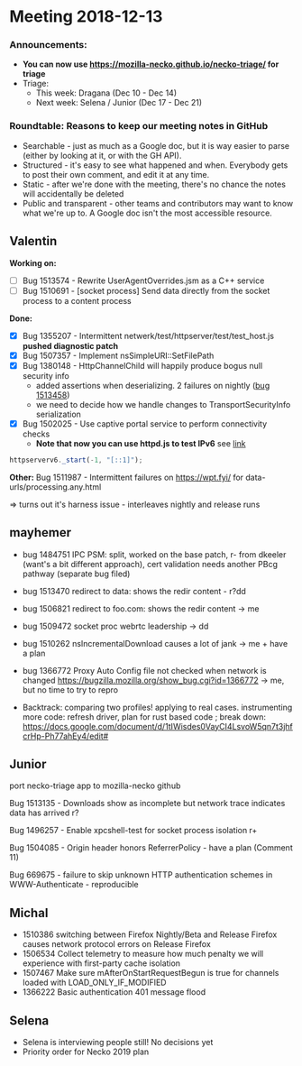 # Meeting 2018-12-13
### Announcements:
- **You can now use https://mozilla-necko.github.io/necko-triage/ for triage**
- Triage:
  - This week: Dragana (Dec 10 - Dec 14)
  - Next week: Selena / Junior (Dec 17 - Dec 21)

### Roundtable: Reasons to keep our meeting notes in GitHub
- Searchable - just as much as a Google doc, but it is way easier to parse (either by looking at it, or with the GH API).
- Structured - it's easy to see what happened and when. Everybody gets to post their own comment, and edit it at any time.
- Static - after we're done with the meeting, there's no chance the notes will accidentally be deleted
- Public and transparent - other teams and contributors may want to know what we're up to. A Google doc isn't the most accessible resource.
## Valentin

**Working on:**
- [ ] Bug 1513574 - Rewrite UserAgentOverrides.jsm as a C++ service
- [ ] Bug 1510691 - [socket process] Send data directly from the socket process to a content process

**Done:**
- [x] Bug 1355207 - Intermittent netwerk/test/httpserver/test/test_host.js **pushed diagnostic patch**
- [x] Bug 1507357 - Implement nsSimpleURI::SetFilePath
- [x] Bug 1380148 - HttpChannelChild will happily produce bogus null security info
  - added assertions when deserializing. 2 failures on nightly ([bug 1513458](https://bugzilla.mozilla.org/show_bug.cgi?id=1513458))
  - we need to decide how we handle changes to TransportSecurityInfo serialization
- [x] Bug 1502025 - Use captive portal service to perform connectivity checks
  - **Note that now you can use httpd.js to test IPv6** see [link](https://phabricator.services.mozilla.com/D13335)
```js
httpserverv6._start(-1, "[::1]");
```

**Other:**
Bug 1511987 - Intermittent failures on  https://wpt.fyi/ for data-urls/processing.any.html

=> turns out it's harness issue - interleaves nightly and release runs

## mayhemer

- bug 1484751 IPC PSM: split, worked on the base patch, r- from dkeeler (want's a bit different approach), cert validation needs another PBcg pathway (separate bug filed)
- bug 1513470 redirect to data:<broken> shows the redir content - r?dd
- bug 1506821 redirect to foo.com:<black-listed> shows the redir content -> me
- bug 1509472 socket proc webrtc leadership -> dd
- bug 1510262 nsIncrementalDownload causes a lot of jank -> me + have a plan
- bug 1366772 Proxy Auto Config file not checked when network is changed
https://bugzilla.mozilla.org/show_bug.cgi?id=1366772 -> me, but no time to try to repro

- Backtrack: comparing two profiles! applying to real cases.  instrumenting more code: refresh driver, plan for rust based code ; break down: https://docs.google.com/document/d/1tIWisdes0VayCI4LsvoW5qn7t3jhfcrHp-Ph77ahEy4/edit#

## Junior

port necko-triage app to mozilla-necko github

Bug 1513135 - Downloads show as incomplete but network trace indicates data has arrived r?

Bug 1496257 - Enable xpcshell-test for socket process isolation r+

Bug 1504085 - Origin header honors ReferrerPolicy - have a plan (Comment 11)

Bug 669675 - failure to skip unknown HTTP authentication schemes in WWW-Authenticate - reproducible 

## Michal

 - 1510386 switching between Firefox Nightly/Beta and Release Firefox causes network protocol errors on Release Firefox
 - 1506534 Collect telemetry to measure how much penalty we will experience with first-party cache isolation
 - 1507467 Make sure mAfterOnStartRequestBegun is true for channels loaded with LOAD_ONLY_IF_MODIFIED
 - 1366222 Basic authentication 401 message flood

## Selena

* Selena is interviewing people still! No decisions yet
* Priority order for Necko 2019 plan 
